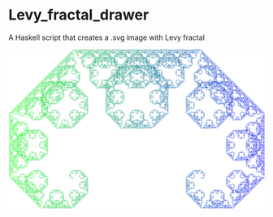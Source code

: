 # Levy_fractal_drawer
A Haskell script that creates a .svg image with Levy fractal

![](levy_fractal.svg)
